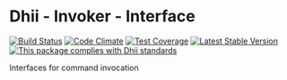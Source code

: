 # Dhii - Invoker - Interface

[![Build Status](https://travis-ci.org/dhii/invoker-interface.svg?branch=master)](https://travis-ci.org/dhii/invoker-interface)
[![Code Climate](https://codeclimate.com/github/dhii/invoker-interface/badges/gpa.svg)](https://codeclimate.com/github/dhii/invoker-interface)
[![Test Coverage](https://codeclimate.com/github/dhii/invoker-interface/badges/coverage.svg)](https://codeclimate.com/github/dhii/invoker-interface/coverage)
[![Latest Stable Version](https://poser.pugx.org/dhii/invoker-interface/version)](https://packagist.org/packages/dhii/invoker-interface)
[![This package complies with Dhii standards](https://img.shields.io/badge/Dhii-Compliant-green.svg?style=flat-square)][Dhii]

Interfaces for command invocation

[Dhii]: https://github.com/Dhii/dhii
